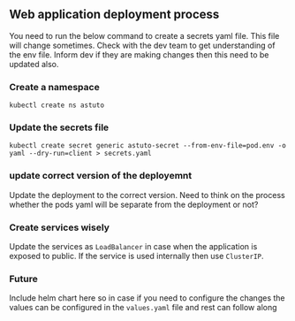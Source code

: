 ## Web application deployment process

You need to run the below command to create a secrets yaml file. This file will change sometimes. Check with the dev team to get understanding of the env file. Inform dev if they are making changes then this need to be updated also.

### Create a namespace

`kubectl create ns astuto`

### Update the secrets file

```
kubectl create secret generic astuto-secret --from-env-file=pod.env -o yaml --dry-run=client > secrets.yaml
```

### update correct version of the deployemnt

Update the deployment to the correct version. Need to think on the process whether the pods yaml will be separate from the deployment or not?

### Create services wisely

Update the services as `LoadBalancer` in case when the application is exposed to public. If the service is used internally then use `ClusterIP`.

### Future

Include helm chart here so in case if you need to configure the changes the values can be configured in the `values.yaml` file and rest can follow along
